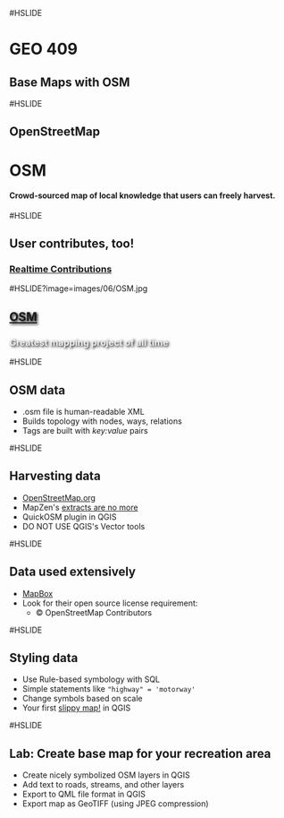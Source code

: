 #HSLIDE
# GEO 409
## Base Maps with OSM


#HSLIDE
## OpenStreetMap
# OSM
#### Crowd-sourced map of local knowledge that users can freely harvest.

#HSLIDE
## User contributes, too!
### [Realtime Contributions](http://osmlab.github.io/show-me-the-way/)

#HSLIDE?image=images/06/OSM.jpg
<h2 style="color:#eee;text-shadow: 2px 2px 4px #000;"><a href="https://www.openstreetmap.org/history#map=11/38.0492/-84.5000&layers=N" target="blank">OSM</a></h2>
<h3 style="color:#eee;text-shadow: 2px 2px 4px #000;">Greatest mapping project of all time</h3>


#HSLIDE
## OSM data
* .osm file is human-readable XML
* Builds topology with nodes, ways, relations
* Tags are built with _key:value_ pairs

#HSLIDE
## Harvesting data
* [OpenStreetMap.org](http://www.openstreetmap.org)
* MapZen's [extracts are no more](https://mapzen.com/)
* QuickOSM plugin in QGIS
* DO NOT USE QGIS's Vector tools

#HSLIDE
## Data used extensively
* [MapBox](https://www.mapbox.com/maps/)
* Look for their open source license requirement:
	* &copy; OpenStreetMap Contributors


#HSLIDE
## Styling data
* Use Rule-based symbology with SQL
* Simple statements like `"highway" = 'motorway'`
* Change symbols based on scale
* Your first [slippy map!](https://tastyfreeze.github.io/hometown-map/lex-parks/tiles.html) in QGIS

#HSLIDE
## Lab: Create base map for your recreation area
* Create nicely symbolized OSM layers in QGIS
* Add text to roads, streams, and other layers
* Export to QML file format in QGIS
* Export map as GeoTIFF (using JPEG compression)
